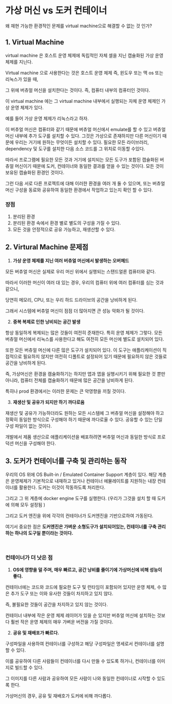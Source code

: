 
# 가상 머신 vs 도커 컨테이너

왜 재현 가능한 환경적인 문제를 virtual machine으로 해결할 수 없는 것 인가?

## 1. Virtual Machine

 virtual machine 은 호스트 운영 체제에 독립적인 자체 셀을 지닌 캡슐화된 가상 운영 체제를 지닌다.

Virtual machine 으로 사용한다는 것은 호스트 운영 체제 즉, 윈도우 또는 맥 os 또는 리눅스가 있을 때, 

그 위에 버츄얼 머신을 설치한다는 것이다. 즉, 컴퓨터 내부의 컴퓨터인 것이다.

이 virtual machine 에는 그 virtual machine 내부에서 실행되는 자체 운영 체제인 가상 운영 체제가 있다. 

예를 들어 가상 운영 체제가 리눅스라고 하자.

이 버츄얼 머신은 컴퓨터와 같기 때문에 버츄얼 머신에서 emulate를 할 수 있고 버츄얼 머신 내부에 추가 도구를 설치할 수 있다. 그것은 가상으로 존재하지만 다른 머신이기 때문에 우리는 거기에 원하는 무엇이든 설치할 수 있다. 필요한 모든 라이브러리, dependency 및 도구를 설치한 다음 소스 코드를 그 위치로 이동할 수있다.

따라서 프로그램에 필요한 모든 것과 거기에 설치되는 모든 도구가 포함된 캡슐화된 버츄얼 머신이기 때문에 도커, 컨테이너와 동일한 결과를 얻을 수 있는 것이다. 모든 것이 보유된 캡슐화된 환경인 것이다. 

그런 다음 서로 다른 프로젝트에 대해 이러한 환경을 여러 개 둘 수 있으며, 또는 버츄얼 머신 구성을 동료와 공유하여 동일한 환경에서 작업하고 있는지 확인 할 수 있다. 

### 장점

1. 분리된 환경
2. 분리된 환경 속에서 환경 별로 별도의 구성을 가질 수 있다.
3. 모든 것을 안정적으로 공유 가능하고, 재생산할 수 있다. 

## 2. Virtural Machine 문제점

1. **가상 운영 체제를 지닌 여러 버츄얼 머신에서 발생하는 오버헤드**

모든 버츄얼 머신은 실제로 우리 머신 위에서 실행되는 스탠드얼론 컴퓨터와 같다.

따라서 이러한 머신이 여러 대 있는 경우, 우리의 컴퓨터 위에 여러 컴퓨터를 심는 것과 같으니,

당연히 메모리, CPU, 또는 우리 하드 드라이브의 공간을 낭비하게 된다.

그래서 시스템에 버츄얼 머신이 점점 더 많아지면 큰 성능 악화가 될 것이다.

2. **중복 복제로 인한 낭비되는 공간 발생**

항상 동일하게 복제되는 많은 것들이 여전히 준재한다. 특히 운영 체제가 그렇다. 모든 버츄얼 머신에서 리눅스를 사용한다고 해도 여전히 모든 머신에 별도로 설치되어 있다. 

또한 모든 버츄얼 머신에 다른 많은 도구가 설치되어 있다. 이 도구는 애플리케이션이 직접적으로 필요하지 않지만 여전히 디폴트로 설정되어 있기 때문에 필요하지 않은 것들로 공간을 낭비하게 된다. 

즉, 가상머신은 환경을 캠슐화하기는 하지만 앱과 앱을 실행시키기 위해 필요한 것 뿐만 아니라, 컴퓨터 전체를 캡슐화하기 때문에 많은 공간을 낭비하게 된다.

특히나 prod 환경에서는 이러한 문제는 큰 악영향을 끼칠 것이다. 

3. **재생산 및 공유가 되지만 하기 까다로움**

재생산 및 공유가 가능하더라도 원하는 모든 시스템에 그 버츄얼 머신을 설정해야 하고 정확히 동일한 방식으로 구성해야 하기 때문에 까다로울 수 있다. 공유할 수 있는 단일 구성 파일이 없는 것이다. 

개발에서 제품 생산으로 애플리케이션을 배포하려면 버츄얼 머신과 동일한 방식로 프로덕션 머신을 구성해야 한다. 

## 3. 도커가 컨테이너를 구축 및 관리하는 동작

우리의 OS 위에 OS Built-in / Emulated Container Support 계층이 있다. 해당 계층은 운영체제가 기본적으로 내재하고 있거나 컨테이너 에뮬레이트를 지원하는 내장 컨테이너를 활용한다. 도커는 이것이 작동하도록 처리한다.

그리고 그 위 계층에 docker engine  도구를 실행한다. (우리가 그것을 설치 할 때 도커에 의해 모두 설정됨 )

그리고 도커 엔진을 위에 각각의 컨테이너가 도커엔진을 기반으로하여 가동된다.

여기서 중요한 점은 **도커엔진은 가벼운 소형도구가 설치되어있는, 컨테이너를 구축 관리하는 하나의 도구일 뿐이라는 것이다.**

<br>

### 컨테이너가 더 낫은 점

1. **OS에 영향을 덜 주며, 매우 빠르고, 공간 낭비를 줄이기에 가상머신에 비해 성능이 좋다.**

컨테이너에는 코드와 코드에 필요한 도구 및 런타임이 포함되어 있지만 운영 체제, 수 많은 추가 도구 또는 이와 유사한 것들이 차지하고 있지 않다.

즉, 불필요한 것들이 공간을 차지하고 있지 않는 것이다.

컨테이너 내부에 작은 운영 체제 레이어가 있을 순 있지만 버츄얼 머신에 설치하는 것보다 훨씬 작은 운영 체제의 매우 가벼운 버전을 가질 것이다. 

2. **공유 및 재배포가 빠르다.**

구성파일을 사용하여 컨테이너를 구성하고 해당 구성파일은 명세로서 컨테이너를 설명할 수 있다. 

이를 공유하여 다른 사람들이 컨테이너를 다시 만들 수 있도록 하거나, 컨테이너를 이미지로 빌드할 수 있다.

그 이미지를 다른 사람과 공유하여 모든 사람이 나와 동일한 컨테이너로 시작할 수 있도록 한다.

가상머신의 경우, 공유 및 재배호가 도커에 비해 까다롭다.
